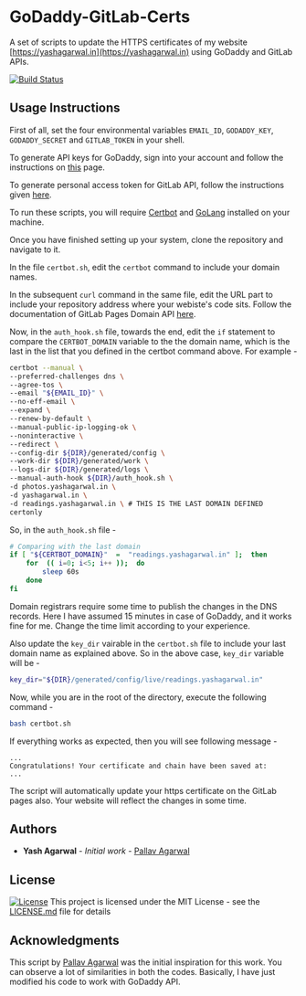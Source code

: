 # GoDaddy-GitLab-Certs

A set of scripts to update the HTTPS certificates of my website [https://yashagarwal.in](https://yashagarwal.in) using GoDaddy and GitLab APIs.

[![Build
Status](https://travis-ci.org/yashhere/GoDaddy-GitLab-Certs.svg?branch=master)](https://travis-ci.org/yashhere/GoDaddy-GitLab-Certs)

## Usage Instructions

First of all, set the four environmental variables `EMAIL_ID`, `GODADDY_KEY`, `GODADDY_SECRET` and `GITLAB_TOKEN` in your shell.

To generate API keys for GoDaddy, sign into your account and follow the instructions on [this](https://developer.godaddy.com/keys) page.

To generate personal access token for GitLab API, follow the instructions given [here](https://docs.gitlab.com/ee/user/profile/personal_access_tokens.html#creating-a-personal-access-token).

To run these scripts, you will require [Certbot](https://certbot.eff.org/) and [GoLang](https://github.com/golang/go) installed on your machine.

Once you have finished setting up your system, clone the repository and navigate to it. 

In the file `certbot.sh`, edit the `certbot` command to include your domain names.

In the subsequent `curl` command in the same file, edit the URL part to include your repository address where your webiste's code sits. Follow the documentation of GitLab Pages Domain API [here](https://docs.gitlab.com/ee/api/pages_domains.html).

Now, in the `auth_hook.sh` file, towards the end, edit the `if` statement to compare the `CERTBOT_DOMAIN` variable to the the domain name, which is the last in the list that you defined in the certbot command above. For example -

```bash
certbot --manual \
--preferred-challenges dns \
--agree-tos \
--email "${EMAIL_ID}" \
--no-eff-email \
--expand \
--renew-by-default \
--manual-public-ip-logging-ok \
--noninteractive \
--redirect \
--config-dir ${DIR}/generated/config \
--work-dir ${DIR}/generated/work \
--logs-dir ${DIR}/generated/logs \
--manual-auth-hook ${DIR}/auth_hook.sh \
-d photos.yashagarwal.in \
-d yashagarwal.in \
-d readings.yashagarwal.in \ # THIS IS THE LAST DOMAIN DEFINED
certonly
```

So, in the `auth_hook.sh` file -

```bash
# Comparing with the last domain
if [ "${CERTBOT_DOMAIN}"  =  "readings.yashagarwal.in" ];  then
	for  (( i=0; i<5; i++ ));  do
		sleep 60s
	done
fi
```

Domain registrars require some time to publish the changes in the DNS records. Here I have assumed 15 minutes in case of GoDaddy, and it works fine for me. Change the time limit according to your experience.

Also update the `key_dir` vairable in the `certbot.sh` file to include your last domain name as explained above. So in the above case, `key_dir` variable will be -

```bash
key_dir="${DIR}/generated/config/live/readings.yashagarwal.in"
```

Now, while you are in the root of the directory, execute the following command - 
```bash
bash certbot.sh
```

If everything works as expected, then you will see following message -
```text
...
Congratulations! Your certificate and chain have been saved at:
...
```

The script will automatically update your https certificate on the GitLab pages also. Your website will reflect the changes in some time.

## Authors

* **Yash Agarwal** - *Initial work* - [Pallav Agarwal](https://github.com/pallavagarwal07) 

## License

[![License](http://img.shields.io/:license-mit-blue.svg?style=flat-square)](http://badges.mit-license.org) This project is licensed under the MIT License - see the [LICENSE.md](LICENSE.md) file for details

## Acknowledgments

This script by [Pallav Agarwal](https://github.com/pallavagarwal07/NamesiloCert) was the initial inspiration for this work. You can observe a lot of similarities in both the codes. Basically, I have just modified his code to work with GoDaddy API.